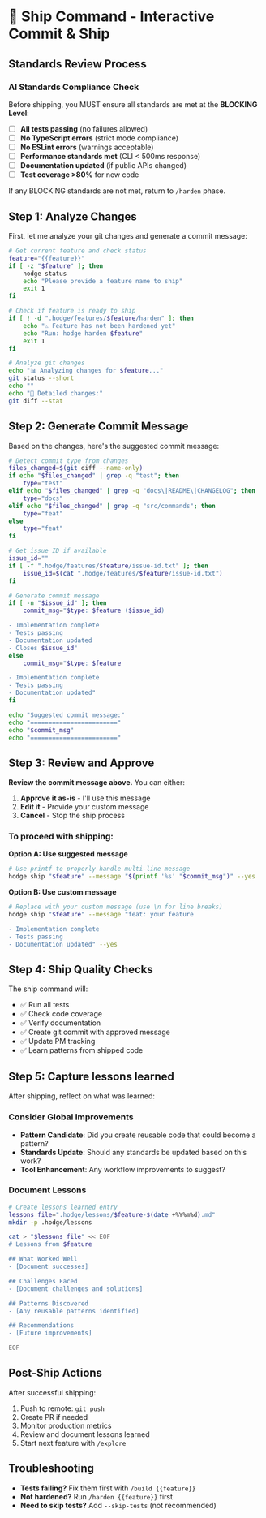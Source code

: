# 🚀 Ship Command - Interactive Commit & Ship

## Standards Review Process

### AI Standards Compliance Check
Before shipping, you MUST ensure all standards are met at the **BLOCKING Level**:

- [ ] **All tests passing** (no failures allowed)
- [ ] **No TypeScript errors** (strict mode compliance)
- [ ] **No ESLint errors** (warnings acceptable)
- [ ] **Performance standards met** (CLI < 500ms response)
- [ ] **Documentation updated** (if public APIs changed)
- [ ] **Test coverage >80%** for new code

If any BLOCKING standards are not met, return to `/harden` phase.

## Step 1: Analyze Changes
First, let me analyze your git changes and generate a commit message:

```bash
# Get current feature and check status
feature="{{feature}}"
if [ -z "$feature" ]; then
    hodge status
    echo "Please provide a feature name to ship"
    exit 1
fi

# Check if feature is ready to ship
if [ ! -d ".hodge/features/$feature/harden" ]; then
    echo "⚠️ Feature has not been hardened yet"
    echo "Run: hodge harden $feature"
    exit 1
fi

# Analyze git changes
echo "📊 Analyzing changes for $feature..."
git status --short
echo ""
echo "📝 Detailed changes:"
git diff --stat
```

## Step 2: Generate Commit Message
Based on the changes, here's the suggested commit message:

```bash
# Detect commit type from changes
files_changed=$(git diff --name-only)
if echo "$files_changed" | grep -q "test"; then
    type="test"
elif echo "$files_changed" | grep -q "docs\|README\|CHANGELOG"; then
    type="docs"
elif echo "$files_changed" | grep -q "src/commands"; then
    type="feat"
else
    type="feat"
fi

# Get issue ID if available
issue_id=""
if [ -f ".hodge/features/$feature/issue-id.txt" ]; then
    issue_id=$(cat ".hodge/features/$feature/issue-id.txt")
fi

# Generate commit message
if [ -n "$issue_id" ]; then
    commit_msg="$type: $feature ($issue_id)

- Implementation complete
- Tests passing
- Documentation updated
- Closes $issue_id"
else
    commit_msg="$type: $feature

- Implementation complete
- Tests passing
- Documentation updated"
fi

echo "Suggested commit message:"
echo "========================"
echo "$commit_msg"
echo "========================"
```

## Step 3: Review and Approve

**Review the commit message above.** You can either:
1. **Approve it as-is** - I'll use this message
2. **Edit it** - Provide your custom message
3. **Cancel** - Stop the ship process

### To proceed with shipping:

**Option A: Use suggested message**
```bash
# Use printf to properly handle multi-line message
hodge ship "$feature" --message "$(printf '%s' "$commit_msg")" --yes
```

**Option B: Use custom message**
```bash
# Replace with your custom message (use \n for line breaks)
hodge ship "$feature" --message "feat: your feature

- Implementation complete
- Tests passing
- Documentation updated" --yes
```

## Step 4: Ship Quality Checks
The ship command will:
- ✅ Run all tests
- ✅ Check code coverage
- ✅ Verify documentation
- ✅ Create git commit with approved message
- ✅ Update PM tracking
- ✅ Learn patterns from shipped code

## Step 5: Capture lessons learned
After shipping, reflect on what was learned:

### Consider Global Improvements
- **Pattern Candidate**: Did you create reusable code that could become a pattern?
- **Standards Update**: Should any standards be updated based on this work?
- **Tool Enhancement**: Any workflow improvements to suggest?

### Document Lessons
```bash
# Create lessons learned entry
lessons_file=".hodge/lessons/$feature-$(date +%Y%m%d).md"
mkdir -p .hodge/lessons

cat > "$lessons_file" << EOF
# Lessons from $feature

## What Worked Well
- [Document successes]

## Challenges Faced
- [Document challenges and solutions]

## Patterns Discovered
- [Any reusable patterns identified]

## Recommendations
- [Future improvements]

EOF
```

## Post-Ship Actions
After successful shipping:
1. Push to remote: `git push`
2. Create PR if needed
3. Monitor production metrics
4. Review and document lessons learned
5. Start next feature with `/explore`

## Troubleshooting
- **Tests failing?** Fix them first with `/build {{feature}}`
- **Not hardened?** Run `/harden {{feature}}` first
- **Need to skip tests?** Add `--skip-tests` (not recommended)